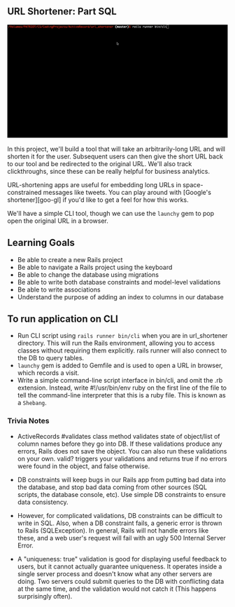 ## URL Shortener: Part SQL


![url shortener gif](images/url_shortener.gif)


In this project, we'll build a tool that will take an arbitrarily-long URL and will shorten it for the user. Subsequent users can then give the short URL back to our tool and be redirected to the original URL. We'll also track clickthroughs, since these can be really helpful for business analytics.

URL-shortening apps are useful for embedding long URLs in
space-constrained messages like tweets. You can play around with
[Google's shortener][goo-gl] if you'd like to get a feel for how
this works.

We'll have a simple CLI tool, though we can use the `launchy` gem to pop open the original URL in a browser.


## Learning Goals

* Be able to create a new Rails project
* Be able to navigate a Rails project using the keyboard
* Be able to change the database using migrations
* Be able to write both database constraints and model-level validations
* Be able to write associations
* Understand the purpose of adding an index to columns in our database


## To run application on CLI
* Run CLI script using `rails runner bin/cli` when you are in url_shortener directory. This will run the Rails environment, allowing you to access classes without requiring them explicitly. rails runner will also connect to the DB to query tables.
* `launchy` gem is added to Gemfile and is used to open a URL in browser, which records a visit.
* Write a simple command-line script interface in bin/cli, and omit the .rb extension. Instead, write #!/usr/bin/env ruby on the first line of the file to tell the command-line interpreter that this is a ruby file. This is known as a `Shebang`.


### Trivia Notes
* ActiveRecords #validates class method validates state of object/list of column names before they go into DB. If these validations produce any errors, Rails does not save the object. You can also run these validations on your own. valid? triggers your validations and returns true if no errors were found in the object, and false otherwise.

* DB constraints will keep bugs in our Rails app from putting bad data into the database, and stop bad data coming from other sources (SQL scripts, the database console, etc). Use simple DB constraints to ensure data consistency.

* However, for complicated validations, DB constraints can be difficult to write in SQL. Also, when a DB constraint fails, a generic error is thrown to Rails (SQLException). In general, Rails will not handle errors like these, and a web user's request will fail with an ugly 500 Internal Server Error.

* A "uniqueness: true" validation is good for displaying useful feedback to users, but it cannot actually guarantee uniqueness. It operates inside a single server process and doesn't know what any other servers are doing. Two servers could submit queries to the DB with conflicting data at the same time, and the validation would not catch it (This happens surprisingly often).
